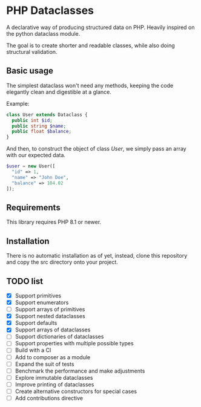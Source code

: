# PHP Dataclasses

A declarative way of producing structured data on PHP. Heavily inspired on the python dataclass module.

The goal is to create shorter and readable classes, while also doing structural validation.

## Basic usage
 
The simplest dataclass won't need any methods, keeping the code elegantly clean and digestible at a glance.

Example:

```php
class User extends Dataclass {
  public int $id;
  public string $name;
  public float $balance;
}
```

And then, to construct the object of class _User_, we simply pass an array with our expected data.

```php
$user = new User([
  "id" => 1,
  "name" => "John Doe",
  "balance" => 104.02
]);
```

## Requirements

This library requires PHP 8.1 or newer.

## Installation

There is no automatic installation as of yet, instead, clone this repository and copy the src directory onto your project.

## TODO list

- [x] Support primitives
- [x] Support enumerators
- [ ] Support arrays of primitives
- [x] Support nested dataclasses
- [x] Support defaults
- [x] Support arrays of dataclasses
- [ ] Support dictionaries of dataclasses
- [ ] Support properties with multiple possible types
- [ ] Build with a CI
- [ ] Add to composer as a module
- [ ] Expand the suit of tests
- [ ] Benchmark the performance and make adjustments
- [ ] Explore immutable dataclasses
- [ ] Improve printing of dataclasses
- [ ] Create alternative constructors for special cases
- [ ] Add contributions directive
